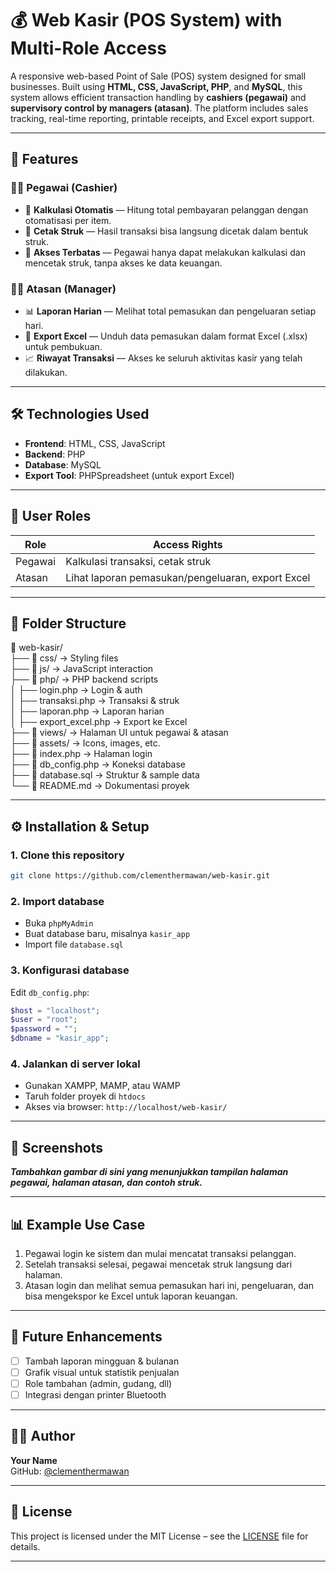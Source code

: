 # 💰 Web Kasir (POS System) with Multi-Role Access

A responsive web-based Point of Sale (POS) system designed for small businesses. Built using **HTML, CSS, JavaScript, PHP**, and **MySQL**, this system allows efficient transaction handling by **cashiers (pegawai)** and **supervisory control by managers (atasan)**. The platform includes sales tracking, real-time reporting, printable receipts, and Excel export support.

---

## 🚀 Features

### 👨‍💼 Pegawai (Cashier)

- 🧮 **Kalkulasi Otomatis** — Hitung total pembayaran pelanggan dengan otomatisasi per item.  
- 🧾 **Cetak Struk** — Hasil transaksi bisa langsung dicetak dalam bentuk struk.  
- 🔐 **Akses Terbatas** — Pegawai hanya dapat melakukan kalkulasi dan mencetak struk, tanpa akses ke data keuangan.

### 🧑‍💼 Atasan (Manager)

- 📊 **Laporan Harian** — Melihat total pemasukan dan pengeluaran setiap hari.  
- 📂 **Export Excel** — Unduh data pemasukan dalam format Excel (.xlsx) untuk pembukuan.  
- 📈 **Riwayat Transaksi** — Akses ke seluruh aktivitas kasir yang telah dilakukan.  

---

## 🛠️ Technologies Used

- **Frontend**: HTML, CSS, JavaScript  
- **Backend**: PHP  
- **Database**: MySQL  
- **Export Tool**: PHPSpreadsheet (untuk export Excel)

---

## 🔐 User Roles

| Role     | Access Rights                                      |
|----------|----------------------------------------------------|
| Pegawai  | Kalkulasi transaksi, cetak struk                   |
| Atasan   | Lihat laporan pemasukan/pengeluaran, export Excel |

---

## 📂 Folder Structure

📁 web-kasir/  
├── 📁 css/               → Styling files  
├── 📁 js/                → JavaScript interaction  
├── 📁 php/               → PHP backend scripts  
│   ├── login.php         → Login & auth  
│   ├── transaksi.php     → Transaksi & struk  
│   ├── laporan.php       → Laporan harian  
│   ├── export_excel.php  → Export ke Excel  
├── 📁 views/             → Halaman UI untuk pegawai & atasan  
├── 📁 assets/            → Icons, images, etc.  
├── 📄 index.php          → Halaman login  
├── 📄 db_config.php      → Koneksi database  
├── 📄 database.sql       → Struktur & sample data  
└── 📄 README.md          → Dokumentasi proyek  

---

## ⚙️ Installation & Setup

### 1. Clone this repository

```bash
git clone https://github.com/clementhermawan/web-kasir.git
```

### 2. Import database

- Buka `phpMyAdmin`  
- Buat database baru, misalnya `kasir_app`  
- Import file `database.sql`

### 3. Konfigurasi database

Edit `db_config.php`:

```php
$host = "localhost";
$user = "root";
$password = "";
$dbname = "kasir_app";
```

### 4. Jalankan di server lokal

- Gunakan XAMPP, MAMP, atau WAMP  
- Taruh folder proyek di `htdocs`  
- Akses via browser: `http://localhost/web-kasir/`

---

## 📸 Screenshots

_**Tambahkan gambar di sini yang menunjukkan tampilan halaman pegawai, halaman atasan, dan contoh struk.**_

---

## 📊 Example Use Case

1. Pegawai login ke sistem dan mulai mencatat transaksi pelanggan.
2. Setelah transaksi selesai, pegawai mencetak struk langsung dari halaman.
3. Atasan login dan melihat semua pemasukan hari ini, pengeluaran, dan bisa mengekspor ke Excel untuk laporan keuangan.

---

## 📌 Future Enhancements

- [ ] Tambah laporan mingguan & bulanan  
- [ ] Grafik visual untuk statistik penjualan  
- [ ] Role tambahan (admin, gudang, dll)  
- [ ] Integrasi dengan printer Bluetooth  

---

## 🙋‍♂️ Author

**Your Name**  
GitHub: [@clementhermawan](https://github.com/clementhermawan)

---

## 📄 License

This project is licensed under the MIT License – see the [LICENSE](LICENSE) file for details.

---
